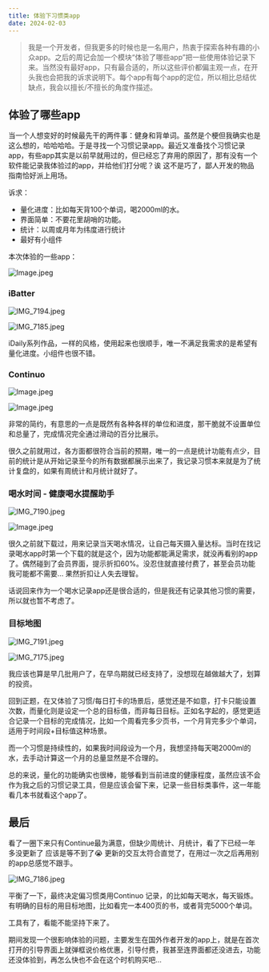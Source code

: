 ```yaml
---
title: 体验下习惯类app
date: 2024-02-03
---
```


> 我是一个开发者，但我更多的时候也是一名用户，热衷于探索各种有趣的小众app。之后的周记会加一个模块“体验了哪些app”把一些使用体验记录下来。当然没有最好app，只有最合适的，所以这些评价都偏主观一点，在开头我也会把我的诉求说明下。每个app有每个app的定位，所以相比总结优缺点，我会以擅长/不擅长的角度作描述。

## **体验了哪些app**

当一个人想变好的时候最先干的两件事：健身和背单词。虽然是个梗但我确实也是这么想的，哈哈哈哈。于是寻找一个习惯记录app。最近又准备找个习惯记录app，有些app其实是以前早就用过的，但已经忘了弃用的原因了，那有没有一个软件能记录我体验过的app，并给他们打分呢？诶 这不是巧了，鄙人开发的物品指南恰好派上用场。

诉求：

- 量化进度：比如每天背100个单词，喝2000ml的水。
- 界面简单：不要花里胡哨的功能。
- 统计：以周或月年为纬度进行统计
- 最好有小组件

本次体验的一些app：

![Image.jpeg](https://res.craft.do/user/full/607ecf6e-fd93-2806-ae5a-0795102d7883/doc/7B477F54-500B-4356-BC6B-4D9F445733DE/62560A13-FF44-4FE5-B13C-7707BD3CA95E_2/3ioUUqyRzVBPR83lZktzxVxQhMhGK3LQyhrLwzJYcoMz/Image.jpeg)

### iBatter

![IMG_7194.jpeg](https://res.craft.do/user/full/607ecf6e-fd93-2806-ae5a-0795102d7883/5A7B42F2-B4BC-40E2-8BBC-0325190421F2_2/S3HfiCxpd8cFYvIH0s0YsxhFDvtLC945UNhvsxqJTGMz/IMG_7194.jpeg)

![IMG_7185.jpeg](https://res.craft.do/user/full/607ecf6e-fd93-2806-ae5a-0795102d7883/58FCF808-1248-4A77-B1AF-96410578A6CF_2/biZ9IKys7wB3ylw8By1PcAiwPtetqftqHUmoVTyS3yUz/IMG_7185.jpeg)

iDaily系列作品，一样的风格，使用起来也很顺手，唯一不满足我需求的是希望有量化进度。小组件也很不错。

### Continuo

![Image.jpeg](https://res.craft.do/user/full/607ecf6e-fd93-2806-ae5a-0795102d7883/doc/7B477F54-500B-4356-BC6B-4D9F445733DE/012BE7F0-D41A-4886-B229-340B3D04C631_2/XzJTiKwEw6rb0rdja459dqKF5LuUaW0SV5L77xxKzKEz/Image.jpeg)

![Image.jpeg](https://res.craft.do/user/full/607ecf6e-fd93-2806-ae5a-0795102d7883/doc/627A47B8-42DF-43E7-805C-881AC95007DB/8D4C0D2C-642F-4918-8780-F38B0D6F6666_2/OU2NYWYNBoAf43EeCcwCq7fxZBboW28afrbBihF7c4sz/Image.jpeg)

非常的简约，有意思的一点是既然有各种各样的单位和进度，那干脆就不设置单位和总量了，完成情况完全通过滑动的百分比展示。

很久之前就用过，各方面都很符合当前的预期，唯一的一点是统计功能有点少，目前的统计是从开始记录至今的所有数据都展示出来了，我记录习惯本来就是为了统计复盘的，如果有周统计和月统计就好了。

### 喝水时间 - 健康喝水提醒助手

![IMG_7190.jpeg](https://res.craft.do/user/full/607ecf6e-fd93-2806-ae5a-0795102d7883/ED19A2B1-8E94-4797-823B-0FD15637EFC3_2/Qzrr77WB9prho82xvYEkXjqybKnEB8APKx0TUiqRvOkz/IMG_7190.jpeg)

![Image.jpeg](https://res.craft.do/user/full/607ecf6e-fd93-2806-ae5a-0795102d7883/doc/627A47B8-42DF-43E7-805C-881AC95007DB/A6E67AF2-2036-43C0-837F-748CB943D8DD_2/i77a6WCYugg1ZkUQHbu24LOLS7rIey8VKoEEw4uoyyMz/Image.jpeg)

很久之前就下载过，用来记录当天喝水情况，让自己每天摄入量达标。当时在找记录喝水app时第一个下载的就是这个，因为功能都能满足需求，就没再看别的app了。偶然碰到了会员界面，提示折扣60%。没忍住就直接付费了，甚至会员功能我可能都不需要… 果然折扣让人失去理智。

话说回来作为一个喝水记录app还是很合适的，但是我还有记录其他习惯的需要，所以就也暂不考虑了。

### 目标地图

![IMG_7191.jpeg](https://res.craft.do/user/full/607ecf6e-fd93-2806-ae5a-0795102d7883/23A4E364-C0F3-47C0-9435-09EC817491A1_2/FQBprJ2gxKRFIv62rhNyePKFVi11SzmKvDPaTByEjUoz/IMG_7191.jpeg)

![IMG_7175.jpeg](https://res.craft.do/user/full/607ecf6e-fd93-2806-ae5a-0795102d7883/9273177E-4234-4297-B6E2-FEC5218A2267_2/kek2iBrwCXQnW7KSVPzvNhxxF6jLW8xL7aNAbEmOfykz/IMG_7175.jpeg)

我应该也算是早几批用户了，在早鸟期就已经支持了，没想现在越做越大了，划算的投资。

回到正题，在又体验了习惯/每日打卡的场景后，感觉还是不如意，打卡只能设置次数，而量化则是设定一个总的目标值，而非每日目标。正如名字起的，感觉更适合记录一个目标的完成情况，比如一个周看完多少页书，一个月背完多少个单词，适用于时间段+目标值这种场景。

而一个习惯是持续性的，如果我时间段设为一个月，我想坚持每天喝2000ml的水，去手动计算这一个月的总量显然是不合理的。

总的来说，量化的功能确实也很棒，能够看到当前进度的健康程度，虽然应该不会作为我之后的习惯记录工具，但是应该会留下来，记录一些目标类事件，这一年能看几本书就看这个app了。

## 最后

看了一圈下来只有Continue最为满意，但缺少周统计、月统计，看了下已经一年多没更新了 应该是等不到了😭  更新的交互太符合直觉了，在用过一次之后再用别的app总感觉不跟手。

![IMG_7186.jpeg](https://res.craft.do/user/full/607ecf6e-fd93-2806-ae5a-0795102d7883/FDB77477-85BC-48E4-B10B-1D22174536C8_2/pIgBibHW3hXrti6AvdOxu4ejkAvmbPsqFr41Pyfbty4z/IMG_7186.jpeg)

平衡了一下，最终决定偏习惯类用Continuo 记录，的比如每天喝水，每天锻炼。有明确的目标的用目标地图，比如看完一本400页的书，或者背完5000个单词。

工具有了，看能不能坚持下来了。

期间发现一个很影响体验的问题，主要发生在国外作者开发的app上，就是在首次打开的引导界面上就弹框说价格优惠，引导付费，我甚至连界面都还没进去，功能还没体验到，再怎么快也不会在这个时机购买吧…

